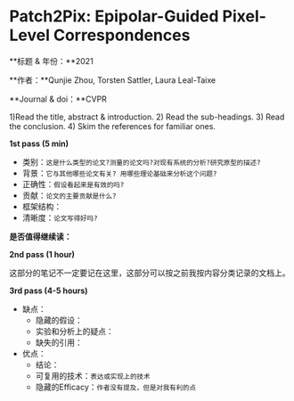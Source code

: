 # Patch2Pix: Epipolar-Guided Pixel-Level Correspondences

**标题 & 年份：**2021

**作者：**Qunjie Zhou, Torsten Sattler, Laura Leal-Taixe

**Journal & doi：**CVPR

1)Read the title, abstract & introduction. 2) Read the sub-headings. 3) Read the conclusion. 4) Skim the references for familiar ones.

**1st pass (5 min)**

- 类别：`这是什么类型的论文?测量的论文吗?对现有系统的分析?研究原型的描述?`
- 背景：`它与其他哪些论文有关? 用哪些理论基础来分析这个问题?`
- 正确性：`假设看起来是有效的吗?`
- 贡献：`论文的主要贡献是什么?`
- 框架结构：
- 清晰度：`论文写得好吗?`

**是否值得继续读：**

**2nd pass (1 hour)**

这部分的笔记不一定要记在这里，这部分可以按之前我按内容分类记录的文档上。

**3rd pass (4-5 hours)**

- 缺点：
  - 隐藏的假设：
  - 实验和分析上的疑点：
  - 缺失的引用：
- 优点：
  - 结论：
  - 可复用的技术：`表达或实现上的技术`
  - 隐藏的Efficacy：`作者没有提及，但是对我有利的点`

